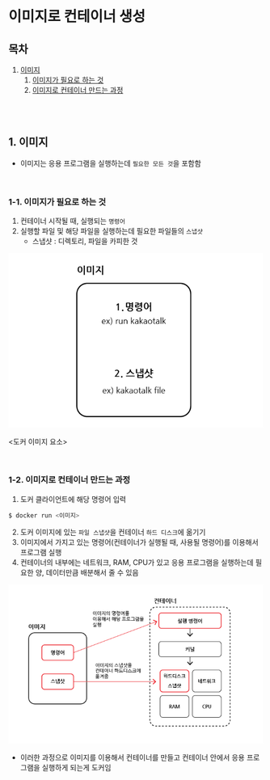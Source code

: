 # 이미지로 컨테이너 생성

## 목차

1. [이미지](#1-이미지)
    1. [이미지가 필요로 하는 것](#1-1-이미지가-필요로-하는-것)
    2. [이미지로 컨테이너 만드는 과정](#1-2-이미지로-컨테이너-만드는-과정)

<br/>
<br/>

## 1. 이미지

- 이미지는 응용 프로그램을 실행하는데 `필요한 모든 것`을 포함함

<br/>

### 1-1. 이미지가 필요로 하는 것

1. 컨테이너 시작될 때, 실행되는 `명령어`
2. 실행할 파일 및 해당 파일을 실행하는데 필요한 파일들의 `스냅샷`
   - 스냅샷 : 디렉토리, 파일을 카피한 것

![이미지 필요 요소](../img/docker_image.png)

<도커 이미지 요소>

<br/>

### 1-2. 이미지로 컨테이너 만드는 과정

1. 도커 클라이언트에 해당 명령어 입력

```bash
$ docker run <이미지>
```

2. 도커 이미지에 있는 `파일 스냅샷`을 컨테이너 `하드 디스크`에 옮기기
3. 이미지에서 가지고 있는 명령어(컨테이너가 실행될 때, 사용될 명령어)를 이용해서 프로그램 실행
4. 컨테이너의 내부에는 네트워크, RAM, CPU가 있고 응용 프로그램을 실행하는데 필요한 양, 데이터만큼 배분해서 줄 수 있음

![도커 실행](../img/docker_run.png)

- 이러한 과정으로 이미지를 이용해서 컨테이너를 만들고 컨테이너 안에서 응용 프로그램을 실행하게 되는게 도커임